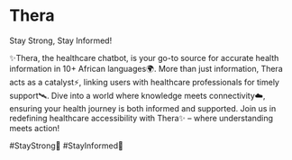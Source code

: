 # Thera

Stay Strong, Stay Informed!

✨Thera, the healthcare chatbot, is your go-to source for accurate health information in 10+ African languages🌍. More than just information, Thera acts as a catalyst⚡, linking users with healthcare professionals for timely support🛰️. Dive into a world where knowledge meets connectivity☁️, ensuring your health journey is both informed and supported. Join us in redefining healthcare accessibility with Thera✨ – where understanding meets action! 


#StayStrong💙
#StayInformed🚀
